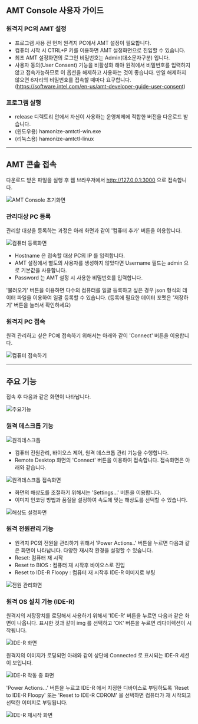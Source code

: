 ## AMT Console 사용자 가이드

### 원격지 PC의 AMT 설정

 - 프로그램 사용 전 먼저 원격지 PC에서 AMT 설정이 필요합니다.
 - 컴퓨터 시작 시 CTRL+P 키를 이용하면 AMT 설정화면으로 진입할 수 있습니다.
 - 최초 AMT 설정화면의 로그인 비밀번호는 Admin(대소문자구분) 입니다.
 - 사용자 동의(User Consent) 기능을 비활성화 해야 원격에서 비밀번호를 입력하지
   않고 접속가능하므로 이 옵션을 해제하고 사용하는 것이 좋습니다. 만일 해제하지
   않으면 6자리의 비밀번호를 접속할 때마다 요구합니다.
   (https://software.intel.com/en-us/amt-developer-guide-user-consent)

### 프로그램 실행

 - release 디렉토리 안에서 자신이 사용하는 운영체제에 적합한 버전을 다운로드
   받습니다.
 - (윈도우용) hamonize-amtctl-win.exe
 - (리눅스용) hamonize-amtctl-linux

<hr>

## AMT 콘솔 접속

다운로드 받은 파일을 실행 후 웹 브라우저에서 http://127.0.0.1:3000 으로
접속합니다.

![AMT Console 초기화면](screen1.png)

### 관리대상 PC 등록

관리할 대상을 등록하는 과정은 아래 화면과 같이 '컴퓨터 추가' 버튼을 이용합니다.

![컴퓨터 등록화면](screen2.png)

 - Hostname 은 접속할 대상 PC의 IP 를 입력합니다.
 - AMT 설정에서 별도의 사용자를 생성하지 않았다면 Username 필드는 admin 으로
   기본값을 사용합니다.
 - Password 는 AMT 설정 시 사용한 비밀번호를 입력합니다.

'불러오기' 버튼을 이용하면 다수의 컴퓨터를 일괄 등록하고 싶은 경우 json 형식의
데이터 파일을 이용하여 일괄 등록할 수 있습니다. (등록에 필요한 데이터 포멧은
'저장하기' 버튼을 눌러서 확인하세요)

### 원격지 PC 접속

원격 관리하고 싶은 PC에 접속하기 위해서는 아래와 같이 'Connect' 버튼을
이용합니다.

![컴퓨터 접속하기](screen3.png)

<hr>

## 주요 기능

접속 후 다음과 같은 화면이 나타납니다.

![주요기능](screen4.png)

### 원격 데스크톱 기능

![원격데스크톱](screen5.png)

 - 컴퓨터 전원관리, 바이오스 제어, 원격 데스크톱 관리 기능을 수행합니다.
 - Remote Desktop 화면의 'Connect' 버튼을 이용하여 접속합니다. 접속화면은 아래와
   같습니다.

![원격데스크톱 접속화면](screen6.png)

 - 화면의 해상도를 조절하기 위해서는 'Settings...' 버튼을 이용합니다.
 - 이미지 인코딩 방법과 품질을 설정하여 속도에 맞는 해상도를 선택할 수 있습니다.

![해상도 설정화면](screen7.png)

### 원격 전원관리 기능
 - 원격지 PC의 전원을 관리하기 위해서 'Power Actions..' 버튼을 누르면 다음과
   같은 화면이 나타납니다. 다양한 재시작 환경을 설정할 수 있습니다.
 - Reset: 컴퓨터 재 시작
 - Reset to BIOS : 컴퓨터 재 시작후 바이오스로 진입
 - Reset to IDE-R Floopy : 컴퓨터 재 시작후 IDE-R 이미지로 부팅

![전원 관리화면](screen8.png)

### 원격 OS 설치 기능 (IDE-R)

원격지의 저장장치를 로딩해서 사용하기 위해서 'IDE-R' 버튼을 누르면 다음과 같은
화면이 나옵니다. 표시한 것과 같이 img 를 선택하고 'OK' 버튼을 누르면
리다이렉션이 시작됩니다.

![IDE-R 화면](screen9.png)

원격지의 이미지가 로딩되면 아래와 같이 상단에 Connected 로 표시되는 IDE-R 세션이
보입니다.

![IDE-R 작동 중 화면](screen10.png)

'Power Actions...' 버튼을 누르고 IDE-R 에서 지정한 디바이스로 부팅하도록 'Reset
to IDE-R Floopy' 또는 'Reset to IDE-R CDROM' 을 선택하면 컴퓨터가 재 시작되고
선택한 이미지로 부팅됩니다.

![IDE-R 재시작 화면](screen12.png)

